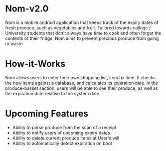 # Nom-v2.0

Nom is a mobile android application that keeps track of the expiry dates of fresh produce, such as vegetables and fruit. Tailored towards college / University students that don't always have time to cook and often forget the contents of their fridge, Nom aims to prevent precious produce from going to waste.

# How-it-Works

Nom allows users to enter their own shopping list, item by item. It checks the new items against a database, and calcalates its expiration date. In the produce-basket section, users will be able to see their produce, as well as the expiration date relative to the system date.

# Upcoming Features

- Ability to parse produce from the scan of a receipt
- Ability to notify users of upcoming expiry dates
- Ability to delete current produce items at User's will
- Ability to automatically detect expiration on boot
